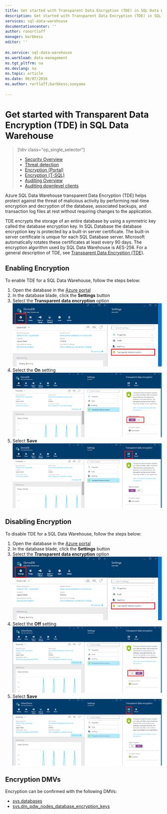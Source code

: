 ```yaml
---
title: Get started with Transparent Data Encryption (TDE) in SQL Data Warehouse| Microsoft Azure
description: Get started with Transparent Data Encryption (TDE) in SQL Data Warehouse
services: sql-data-warehouse
documentationcenter: ''
author: ronortloff
manager: barbkess
editor: ''

ms.service: sql-data-warehouse
ms.workload: data-management
ms.tgt_pltfrm: na
ms.devlang: na
ms.topic: article
ms.date: 06/07/2016
ms.author: rortloff;barbkess;sonyama

---
```

# Get started with Transparent Data Encryption (TDE) in SQL Data Warehouse
> [!div class="op_single_selector"]
> * [Security Overview](sql-data-warehouse-overview-manage-security.md)
> * [Threat detection](sql-data-warehouse-security-threat-detection.md)
> * [Encryption (Portal)](sql-data-warehouse-encryption-tde.md)
> * [Encryption (T-SQL)](sql-data-warehouse-encryption-tde-tsql.md)
> * [Auditing Overview](sql-data-warehouse-auditing-overview.md)
> * [Auditing downlevel clients](sql-data-warehouse-auditing-downlevel-clients.md)
> 
> 

Azure SQL Data Warehouse transparent Data Encryption (TDE) helps protect against the threat of malicious activity by performing real-time encryption and decryption of the database, associated backups, and transaction log files at rest without requiring changes to the application.

TDE encrypts the storage of an entire database by using a symmetric key called the database encryption key. In SQL Database the database encryption key is protected by a built-in server certificate. The built-in server certificate is unique for each SQL Database server. Microsoft automatically rotates these certificates at least every 90 days. The encryption algorithm used by SQL Data Warehouse is AES-256.  For a general description of TDE, see [Transparent Data Encryption (TDE)](https://msdn.microsoft.com/library/bb934049.aspx).

## Enabling Encryption
To enable TDE for a SQL Data Warehouse, follow the steps below:

1. Open the database in the [Azure portal](https://portal.azure.com)
2. In the database blade, click the **Settings** button
3. Select the **Transparent data encryption** option
   ![](./media/sql-data-warehouse-security-tde/sql-data-warehouse-security-tde-portal-settings.png)
4. Select the **On** setting
   ![](./media/sql-data-warehouse-security-tde/sql-data-warehouse-security-tde-portal-settings-on.png)
5. Select **Save**
   ![](./media/sql-data-warehouse-security-tde/sql-data-warehouse-security-tde-portal-settings-save.png)  

## Disabling Encryption
To disable TDE for a SQL Data Warehouse, follow the steps below:

1. Open the database in the [Azure portal](https://portal.azure.com)
2. In the database blade, click the **Settings** button
3. Select the **Transparent data encryption** option
   ![](./media/sql-data-warehouse-security-tde/sql-data-warehouse-security-tde-portal-settings.png)
4. Select the **Off** setting
   ![](./media/sql-data-warehouse-security-tde/sql-data-warehouse-security-tde-portal-settings-off.png)
5. Select **Save**
   ![](./media/sql-data-warehouse-security-tde/sql-data-warehouse-security-tde-portal-settings-save2.png)  

## Encryption DMVs
Encryption can be confirmed with the following DMVs:

* [sys.databases](http://msdn.microsoft.com/library/ms178534.aspx)
* [sys.dm_pdw_nodes_database_encryption_keys](https://msdn.microsoft.com/library/mt203922.aspx)

<!--MSDN references-->
[Transparent Data Encryption (TDE)]: https://msdn.microsoft.com/library/bb934049.aspx
[sys.databases]: http://msdn.microsoft.com/library/ms178534.aspx
[sys.dm_pdw_nodes_database_encryption_keys]: https://msdn.microsoft.com/library/mt203922.aspx

<!--Image references-->
[1]: ./media/sql-data-warehouse-security-tde/sql-data-warehouse-security-tde-portal-settings.png
[2]: ./media/sql-data-warehouse-security-tde/sql-data-warehouse-security-tde-portal-settings-on.png
[3]: ./media/sql-data-warehouse-security-tde/sql-data-warehouse-security-tde-portal-settings-save.png
[4]: ./media/sql-data-warehouse-security-tde/sql-data-warehouse-security-tde-portal-settings-off.png
[5]: ./media/sql-data-warehouse-security-tde/sql-data-warehouse-security-tde-portal-settings-save2.png

<!--Link references-->
